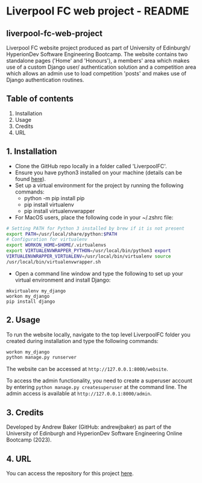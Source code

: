 # Liverpool FC web project - README
## liverpool-fc-web-project
Liverpool FC website project produced as part of University of Edinburgh/ 
HyperionDev Software Engineering Bootcamp. The website contains two standalone 
pages ('Home' and 'Honours'), a members' area which makes use of a custom
Django user/ authentication solution and a competition area which allows an
admin use to load competition 'posts' and makes use of Django authentication
routines.

## Table of contents
1. Installation
2. Usage
3. Credits
4. URL

## 1. Installation
* Clone the GitHub repo locally in a folder called 'LiverpoolFC'.
* Ensure you have python3 installed on your machine (details can be found
  [here](https://www.python.org)).
* Set up a virtual environment for the project by running the following commands:
  * python -m pip install pip
  * pip install virtualenv
  * pip install virtualenvwrapper
* For MacOS users, place the following code in your ~/.zshrc file:

```bash
# Setting PATH for Python 3 installed by brew if it is not present
export PATH=/usr/local/share/python:$PATH
# Configuration for virtualenv
export WORKON_HOME=$HOME/.virtualenvs
export VIRTUALENVWRAPPER_PYTHON=/usr/local/bin/python3 export 
VIRTUALENVWRAPPER_VIRTUALENV=/usr/local/bin/virtualenv source
/usr/local/bin/virtualenvwrapper.sh
```

* Open a command line window and type the following to set up your virtual
  environment and install Django:

```
mkvirtualenv my_django
workon my_django
pip install django
```

## 2. Usage
To run the website locally, navigate to the top level LiverpoolFC folder you 
created during installation and type the following commands:

```bash
workon my_django
python manage.py runserver
```

The website can be accessed at ```http://127.0.0.1:8000/website```.

To access the admin functionality, you need to create a superuser account by
entering ```python manage.py createsuperuser``` at the command line.  The 
admin access is available at ```http://127.0.0.1:8000/admin```.


## 3. Credits
Developed by Andrew Baker (GitHub: andrewjbaker) as part of the University of 
Edinburgh and HyperionDev Software Engineering Online Bootcamp (2023).

## 4. URL
You can access the repository for this project 
[here](https://github.com/andrewjbaker/liverpool-fc-web-project).
